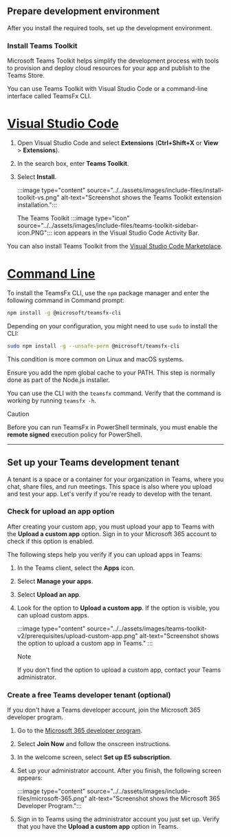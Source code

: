 ## Prepare development environment

After you install the required tools, set up the development environment.

### Install Teams Toolkit

Microsoft Teams Toolkit helps simplify the development process with tools to provision and deploy cloud resources for your app and publish to the Teams Store.

You can use Teams Toolkit with Visual Studio Code or a command-line interface called TeamsFx CLI.

# [Visual Studio Code](#tab/vscode)

1. Open Visual Studio Code and select **Extensions** (**Ctrl+Shift+X** or **View** > **Extensions**).
2. In the search box, enter **Teams Toolkit**.
3. Select **Install**.

   :::image type="content" source="../../assets/images/include-files/install-toolkit-vs.png" alt-text="Screenshot shows the Teams Toolkit extension installation.":::

   The Teams Toolkit :::image type="icon" source="../../assets/images/include-files/teams-toolkit-sidebar-icon.PNG"::: icon appears in the Visual Studio Code Activity Bar.

You can also install Teams Toolkit from the [Visual Studio Code Marketplace](https://marketplace.visualstudio.com/items?itemName=TeamsDevApp.ms-teams-vscode-extension).

# [Command Line](#tab/cli)

To install the TeamsFx CLI, use the `npm` package manager and enter the following command in Command prompt:

``` bash
npm install -g @microsoft/teamsfx-cli
```

Depending on your configuration, you might need to use `sudo` to install the CLI:

``` bash
sudo npm install -g --unsafe-perm @microsoft/teamsfx-cli
```

This condition is more common on Linux and macOS systems.

Ensure you add the npm global cache to your PATH. This step is normally done as part of the Node.js installer.

You can use the CLI with the `teamsfx` command. Verify that the command is working by running `teamsfx -h`.

> [!CAUTION]
> Before you can run TeamsFx in PowerShell terminals, you must enable the **remote signed** execution policy for PowerShell.

---

## Set up your Teams development tenant

A tenant is a space or a container for your organization in Teams, where you chat, share files, and run meetings. This space is also where you upload and test your app. Let's verify if you're ready to develop with the tenant.

### Check for upload an app option

After creating your custom app, you must upload your app to Teams with the **Upload a custom app** option. Sign in to your Microsoft 365 account to check if this option is enabled.

The following steps help you verify if you can upload apps in Teams:

1. In the Teams client, select the **Apps** icon.
2. Select **Manage your apps**.
3. Select **Upload an app**.
4. Look for the option to **Upload a custom app**. If the option is visible, you can upload custom apps.

   :::image type="content" source="../../assets/images/teams-toolkit-v2/prerequisites/upload-custom-app.png" alt-text="Screenshot shows the option to upload a custom app in Teams." :::

      > [!NOTE]
      > If you don't find the option to upload a custom app, contact your Teams administrator.

### Create a free Teams developer tenant (optional)

If you don't have a Teams developer account, join the Microsoft 365 developer program.

1. Go to the [Microsoft 365 developer program](https://developer.microsoft.com/microsoft-365/dev-program).
1. Select **Join Now** and follow the onscreen instructions.
1. In the welcome screen, select **Set up E5 subscription**.
1. Set up your administrator account. After you finish, the following screen appears:

   :::image type="content" source="../../assets/images/include-files/microsoft-365.png" alt-text="Screenshot shows the Microsoft 365 Developer Program.":::

1. Sign in to Teams using the administrator account you just set up. Verify that you have the **Upload a custom app** option in Teams.
